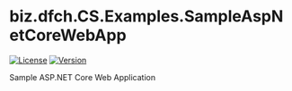 # biz.dfch.CS.Examples.SampleAspNetCoreWebApp
[![License](https://img.shields.io/badge/license-Apache%20License%202.0-blue.svg)](https://github.com/dfensgmbh/biz.dfch.CS.Examples.SampleAspNetCoreWebApp/blob/master/LICENSE)
[![Version](https://img.shields.io/nuget/v/biz.dfch.CS.Examples.SampleAspNetCoreWebApp.svg)](https://www.nuget.org/packages/biz.dfch.CS.Examples.SampleAspNetCoreWebApp/)

Sample ASP.NET Core Web Application